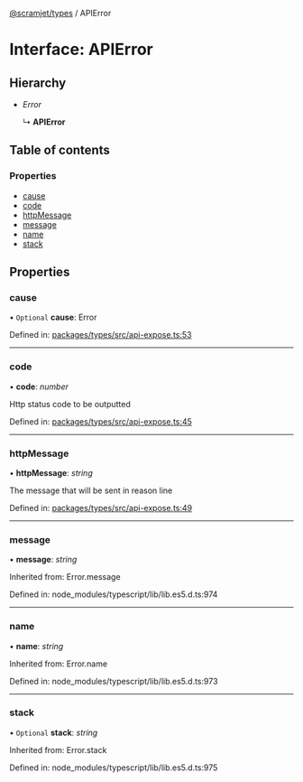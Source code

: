 [@scramjet/types](../README.md) / APIError

# Interface: APIError

## Hierarchy

- *Error*

  ↳ **APIError**

## Table of contents

### Properties

- [cause](apierror.md#cause)
- [code](apierror.md#code)
- [httpMessage](apierror.md#httpmessage)
- [message](apierror.md#message)
- [name](apierror.md#name)
- [stack](apierror.md#stack)

## Properties

### cause

• `Optional` **cause**: Error

Defined in: [packages/types/src/api-expose.ts:53](https://github.com/scramjetorg/transform-hub/blob/8f44413a/packages/types/src/api-expose.ts#L53)

___

### code

• **code**: *number*

Http status code to be outputted

Defined in: [packages/types/src/api-expose.ts:45](https://github.com/scramjetorg/transform-hub/blob/8f44413a/packages/types/src/api-expose.ts#L45)

___

### httpMessage

• **httpMessage**: *string*

The message that will be sent in reason line

Defined in: [packages/types/src/api-expose.ts:49](https://github.com/scramjetorg/transform-hub/blob/8f44413a/packages/types/src/api-expose.ts#L49)

___

### message

• **message**: *string*

Inherited from: Error.message

Defined in: node_modules/typescript/lib/lib.es5.d.ts:974

___

### name

• **name**: *string*

Inherited from: Error.name

Defined in: node_modules/typescript/lib/lib.es5.d.ts:973

___

### stack

• `Optional` **stack**: *string*

Inherited from: Error.stack

Defined in: node_modules/typescript/lib/lib.es5.d.ts:975
